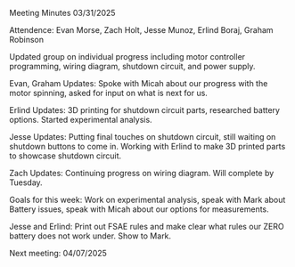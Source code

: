 Meeting Minutes 03/31/2025

Attendence: Evan Morse, Zach Holt, Jesse Munoz, Erlind Boraj, Graham Robinson

Updated group on individual progress including motor controller programming, wiring diagram, shutdown circuit, and power supply.

Evan, Graham Updates: Spoke with Micah about our progress with the motor spinning, asked for input on what is next for us.

Erlind Updates: 3D printing for shutdown circuit parts, researched battery options. Started experimental analysis.

Jesse Updates: Putting final touches on shutdown circuit, still waiting on shutdown buttons to come in. Working with Erlind to make 3D printed parts to showcase shutdown circuit. 

Zach Updates: Continuing progress on wiring diagram. Will complete by Tuesday.

Goals for this week: Work on experimental analysis, speak with Mark about Battery issues, speak with Micah about our options for measurements.

Jesse and Erlind: Print out FSAE rules and make clear what rules our ZERO battery does not work under. Show to Mark.

Next meeting: 04/07/2025
